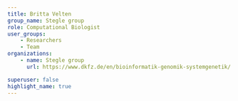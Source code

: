 ```yaml
---
title: Britta Velten
group_name: Stegle group
role: Computational Biologist
user_groups:
    - Researchers
    - Team
organizations:
    - name: Stegle group
      url: https://www.dkfz.de/en/bioinformatik-genomik-systemgenetik/

superuser: false
highlight_name: true
---
```


